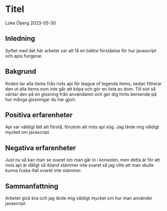 # Titel

Loke Öberg 2023-05-30

## Inledning

Syftet med det här arbetet var att få en bättre förståelse för hur javascript och apis fungerar.

## Bakgrund

Koden tar alla items från riots api för league of legends items, sedan filtrerar den ut alla items som inte går att köpa och gör en lista av dom. Till sist så väntar den på en gissning från användaren och ger dig hints beroende på hur många gissningar du har gjort.

## Positiva erfarenheter

Api var väldigt lätt att förstå, förutom att riots api sög. Jag lärde mig väldigt mycket om javascript.

## Negativa erfarenheter

Just nu så kan man se svaret om man går in i konsolen, men detta är för att riots api är dåligt så ibland stämmer inte svaret så jag ville att man skulle kunna fuska ifall svaret inte stämmer.

## Sammanfattning

Arbetet gick bra och jag lärde mig väldigt mycket om hur man använder javascript.